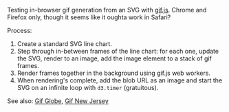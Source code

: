 Testing in-browser gif generation from an SVG with [gif.js](https://github.com/jnordberg/gif.js/).  Chrome and Firefox only, though it seems like it oughta work in Safari?

Process:

1. Create a standard SVG line chart.
2. Step through in-between frames of the line chart: for each one, update the SVG, render to an image, add the image element to a stack of gif frames.
3. Render frames together in the background using gif.js web workers.
4. When rendering's complete, add the blob URL as an image and start the SVG on an infinite loop with `d3.timer` (gratuitous).

See also: [Gif Globe](http://bl.ocks.org/veltman/03edaa335f93b5a9ee57), [Gif New Jersey](http://bl.ocks.org/veltman/b100d04bda697f95f246)
